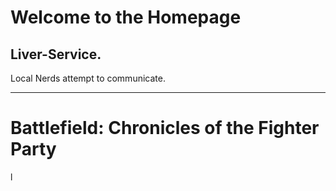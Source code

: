 # Welcome to the Homepage

## **Liver-Service.**
Local Nerds attempt to communicate.
 ___

# **Battlefield: Chronicles of the Fighter Party**

l
